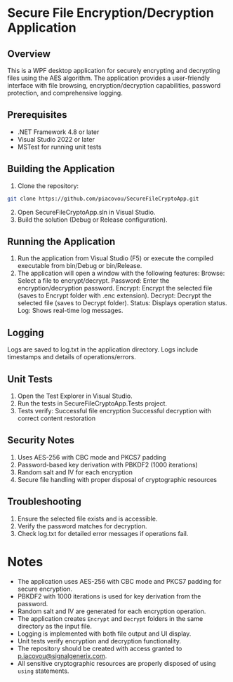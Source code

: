 # Secure File Encryption/Decryption Application

## Overview
This is a WPF desktop application for securely encrypting and decrypting files using the AES algorithm. The application provides a user-friendly interface with file browsing, encryption/decryption capabilities, password protection, and comprehensive logging.

## Prerequisites
- .NET Framework 4.8 or later
- Visual Studio 2022 or later
- MSTest for running unit tests

## Building the Application
1. Clone the repository:
```bash
git clone https://github.com/piacovou/SecureFileCryptoApp.git
```
2. Open SecureFileCryptoApp.sln in Visual Studio.
3. Build the solution (Debug or Release configuration).

## Running the Application
1. Run the application from Visual Studio (F5) or execute the compiled executable from bin/Debug or bin/Release.
2. The application will open a window with the following features:
	Browse: Select a file to encrypt/decrypt.
	Password: Enter the encryption/decryption password.
	Encrypt: Encrypt the selected file (saves to Encrypt folder with .enc extension).
	Decrypt: Decrypt the selected file (saves to Decrypt folder).
	Status: Displays operation status.
	Log: Shows real-time log messages.

## Logging
Logs are saved to log.txt in the application directory.
Logs include timestamps and details of operations/errors.

## Unit Tests
1. Open the Test Explorer in Visual Studio.
2. Run the tests in SecureFileCryptoApp.Tests project.
3. Tests verify:
	Successful file encryption
	Successful decryption with correct content restoration

## Security Notes
1. Uses AES-256 with CBC mode and PKCS7 padding
2. Password-based key derivation with PBKDF2 (1000 iterations)
3. Random salt and IV for each encryption
4. Secure file handling with proper disposal of cryptographic resources

## Troubleshooting
1. Ensure the selected file exists and is accessible.
2. Verify the password matches for decryption.
3. Check log.txt for detailed error messages if operations fail.


# Notes
- The application uses AES-256 with CBC mode and PKCS7 padding for secure encryption.
- PBKDF2 with 1000 iterations is used for key derivation from the password.
- Random salt and IV are generated for each encryption operation.
- The application creates `Encrypt` and `Decrypt` folders in the same directory as the input file.
- Logging is implemented with both file output and UI display.
- Unit tests verify encryption and decryption functionality.
- The repository should be created with access granted to p.iacovou@signalgenerix.com.
- All sensitive cryptographic resources are properly disposed of using `using` statements.
